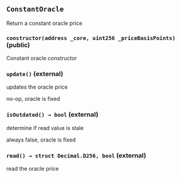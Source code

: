 ## `ConstantOracle`

Return a constant oracle price




### `constructor(address _core, uint256 _priceBasisPoints)` (public)

Constant oracle constructor




### `update()` (external)

updates the oracle price


no-op, oracle is fixed

### `isOutdated() → bool` (external)

determine if read value is stale


always false, oracle is fixed

### `read() → struct Decimal.D256, bool` (external)

read the oracle price







